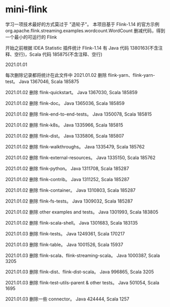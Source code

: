 # mini-flink
学习一项技术最好的方式莫过于 "造轮子"。
本项目基于 Flink-1.14 的官方示例 org.apache.flink.streaming.examples.wordcount.WordCount 删减代码，得到一个最小的可运行的 Flink

开始之前根据 IDEA Statistic 插件统计 Flink-1.14 有 Java 代码 1380163(不含注释、空行)，Scala 代码 185875(不含注释、空行)

2021.01.01

每次删除记录都将统计在此文件中
2021.01.02 删除 flink-yarn、flink-yarn-test。 Java 1367046, Scala 185875

2021.01.02 删除 flink-quickstart。 Java 1367030, Scala 185859

2021.01.02 删除 flink-doc。 Java 1365036, Scala 185859

2021.01.02 删除 flink-end-to-end-tests。 Java 1350078, Scala 185815

2021.01.02 删除 flink-k8s。 Java 1335966, Scala 185815

2021.01.02 删除 flink-dist。 Java 1335806, Scala 185807

2021.01.02 删除 flink-walkthroughs。 Java 1335479, Scala 185762

2021.01.02 删除 flink-external-resources。 Java 1335150, Scala 185762

2021.01.02 删除 flink-python。 Java 1311708, Scala 185287

2021.01.02 删除 flink-contrib。 Java 1311252, Scala 185287

2021.01.02 删除 flink-container。 Java 1310803, Scala 185287

2021.01.02 删除 flink-fs-tests。 Java 1309032, Scala 185287

2021.01.02 删除 other examples and tests。 Java 1301993, Scala 183805

2021.01.02 删除 flink-scala-shell。 Java 1301683, Scala 183135

2021.01.03 删除 flink-tests。 Java 1249361, Scala 170217

2021.01.03 删除 flink-table。 Java 1001526, Scala 15937

2021.01.03 删除 flink-scala、flink-streaming-scala。 Java 1000387, Scala 3205

2021.01.03 删除 flink-dist、flink-dist-scala。 Java 996865, Scala 3205

2021.01.03 删除 flink-test-utils-parent & other tests。 Java 501054, Scala 1695

2021.01.03 删除一些 connector。 Java 424444, Scala 1257
